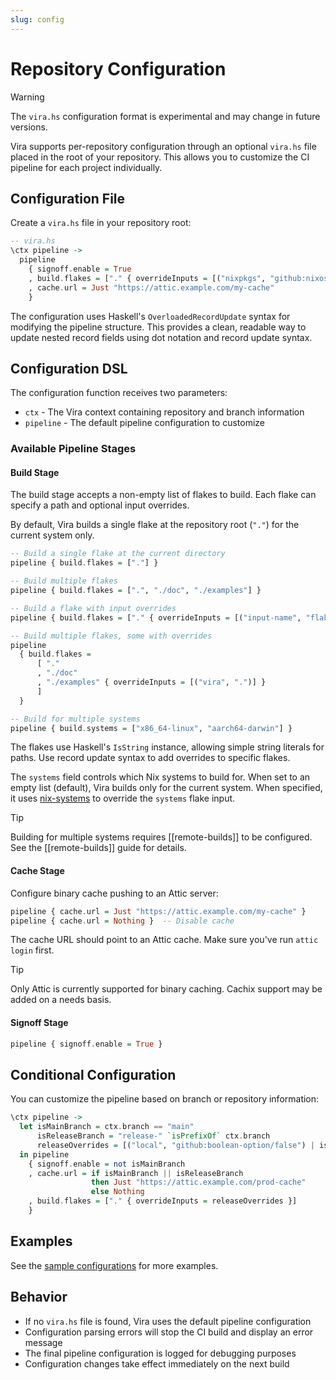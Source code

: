 ```yaml
---
slug: config
---
```


# Repository Configuration

> [!warning]
> The `vira.hs` configuration format is experimental and may change in future versions.

Vira supports per-repository configuration through an optional `vira.hs` file placed in the root of your repository. This allows you to customize the CI pipeline for each project individually.

## Configuration File

Create a `vira.hs` file in your repository root:

```haskell
-- vira.hs
\ctx pipeline ->
  pipeline
    { signoff.enable = True
    , build.flakes = ["." { overrideInputs = [("nixpkgs", "github:nixos/nixpkgs/nixos-unstable")] }]
    , cache.url = Just "https://attic.example.com/my-cache"
    }
```

The configuration uses Haskell's `OverloadedRecordUpdate` syntax for modifying the pipeline structure. This provides a clean, readable way to update nested record fields using dot notation and record update syntax.

## Configuration DSL

The configuration function receives two parameters:

- `ctx` - The Vira context containing repository and branch information
- `pipeline` - The default pipeline configuration to customize

### Available Pipeline Stages

#### Build Stage

The build stage accepts a non-empty list of flakes to build. Each flake can specify a path and optional input overrides.

By default, Vira builds a single flake at the repository root (`"."`) for the current system only.

```haskell
-- Build a single flake at the current directory
pipeline { build.flakes = ["."] }

-- Build multiple flakes
pipeline { build.flakes = [".", "./doc", "./examples"] }

-- Build a flake with input overrides
pipeline { build.flakes = ["." { overrideInputs = [("input-name", "flake-url")] }] }

-- Build multiple flakes, some with overrides
pipeline
  { build.flakes =
      [ "."
      , "./doc"
      , "./examples" { overrideInputs = [("vira", ".")] }
      ]
  }

-- Build for multiple systems
pipeline { build.systems = ["x86_64-linux", "aarch64-darwin"] }
```

The flakes use Haskell's `IsString` instance, allowing simple string literals for paths. Use record update syntax to add overrides to specific flakes.

The `systems` field controls which Nix systems to build for. When set to an empty list (default), Vira builds only for the current system. When specified, it uses [nix-systems](https://github.com/srid/nix-systems) to override the `systems` flake input.

> [!TIP]
> Building for multiple systems requires [[remote-builds]] to be configured. See the [[remote-builds]] guide for details.

#### Cache Stage

Configure binary cache pushing to an Attic server:

```haskell
pipeline { cache.url = Just "https://attic.example.com/my-cache" }
pipeline { cache.url = Nothing }  -- Disable cache
```

The cache URL should point to an Attic cache. Make sure you've run `attic login` first.

> [!TIP]
> Only Attic is currently supported for binary caching. Cachix support may be added on a needs basis.

#### Signoff Stage

```haskell
pipeline { signoff.enable = True }
```

## Conditional Configuration

You can customize the pipeline based on branch or repository information:

```haskell
\ctx pipeline ->
  let isMainBranch = ctx.branch == "main"
      isReleaseBranch = "release-" `isPrefixOf` ctx.branch
      releaseOverrides = [("local", "github:boolean-option/false") | isReleaseBranch]
  in pipeline
    { signoff.enable = not isMainBranch
    , cache.url = if isMainBranch || isReleaseBranch
                  then Just "https://attic.example.com/prod-cache"
                  else Nothing
    , build.flakes = ["." { overrideInputs = releaseOverrides }]
    }
```

## Examples

See the [sample configurations](https://github.com/juspay/vira/tree/main/sample-configs) for more examples.

## Behavior

- If no `vira.hs` file is found, Vira uses the default pipeline configuration
- Configuration parsing errors will stop the CI build and display an error message
- The final pipeline configuration is logged for debugging purposes
- Configuration changes take effect immediately on the next build
